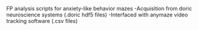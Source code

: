 FP analysis scripts for anxiety-like behavior mazes 
-Acquisition from doric neuroscience systems (.doric hdf5 files)
-Interfaced with anymaze video tracking software (.csv files)

